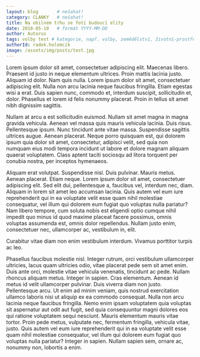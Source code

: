 ```yaml
---
layout: blog       # nešahat!
category: CLANKY   # nešahat!
title: Na obilném trhu se fotí budoucí elity
date: 2018-05-10   # formát YYYY-MM-DD
author: Autorus
tags: volby test # kategorie, např. volby, zemědělství, životní-prostředí, piráti (viz https://jihomoravsky.pirati.cz/tags/)
authorId: radek.holomcik
image: /assets/img/posts/test.jpg
---
```

Lorem ipsum dolor sit amet, consectetuer adipiscing elit. Maecenas libero. Praesent id justo in neque elementum ultrices. Proin mattis lacinia justo. Aliquam id dolor. Nam quis nulla. Lorem ipsum dolor sit amet, consectetuer adipiscing elit. Nulla non arcu lacinia neque faucibus fringilla. Etiam egestas wisi a erat. Duis sapien nunc, commodo et, interdum suscipit, sollicitudin et, dolor. Phasellus et lorem id felis nonummy placerat. Proin in tellus sit amet nibh dignissim sagittis.

Nullam at arcu a est sollicitudin euismod. Nullam sit amet magna in magna gravida vehicula. Aenean vel massa quis mauris vehicula lacinia. Duis risus. Pellentesque ipsum. Nunc tincidunt ante vitae massa. Suspendisse sagittis ultrices augue. Aenean placerat. Neque porro quisquam est, qui dolorem ipsum quia dolor sit amet, consectetur, adipisci velit, sed quia non numquam eius modi tempora incidunt ut labore et dolore magnam aliquam quaerat voluptatem. Class aptent taciti sociosqu ad litora torquent per conubia nostra, per inceptos hymenaeos.

Aliquam erat volutpat. Suspendisse nisl. Duis pulvinar. Mauris metus. Aenean placerat. Etiam neque. Lorem ipsum dolor sit amet, consectetuer adipiscing elit. Sed elit dui, pellentesque a, faucibus vel, interdum nec, diam. Aliquam in lorem sit amet leo accumsan lacinia. Quis autem vel eum iure reprehenderit qui in ea voluptate velit esse quam nihil molestiae consequatur, vel illum qui dolorem eum fugiat quo voluptas nulla pariatur? Nam libero tempore, cum soluta nobis est eligendi optio cumque nihil impedit quo minus id quod maxime placeat facere possimus, omnis voluptas assumenda est, omnis dolor repellendus. Nullam justo enim, consectetuer nec, ullamcorper ac, vestibulum in, elit.

Curabitur vitae diam non enim vestibulum interdum. Vivamus porttitor turpis ac leo. 

Phasellus faucibus molestie nisl. Integer rutrum, orci vestibulum ullamcorper ultricies, lacus quam ultricies odio, vitae placerat pede sem sit amet enim. Duis ante orci, molestie vitae vehicula venenatis, tincidunt ac pede. Nullam rhoncus aliquam metus. Integer in sapien. Cras elementum. Aenean id metus id velit ullamcorper pulvinar. Duis viverra diam non justo. Pellentesque arcu. Ut enim ad minim veniam, quis nostrud exercitation ullamco laboris nisi ut aliquip ex ea commodo consequat. Nulla non arcu lacinia neque faucibus fringilla. Nemo enim ipsam voluptatem quia voluptas sit aspernatur aut odit aut fugit, sed quia consequuntur magni dolores eos qui ratione voluptatem sequi nesciunt. Mauris elementum mauris vitae tortor. Proin pede metus, vulputate nec, fermentum fringilla, vehicula vitae, justo. Quis autem vel eum iure reprehenderit qui in ea voluptate velit esse quam nihil molestiae consequatur, vel illum qui dolorem eum fugiat quo voluptas nulla pariatur? Integer in sapien. Nullam sapien sem, ornare ac, nonummy non, lobortis a enim.
